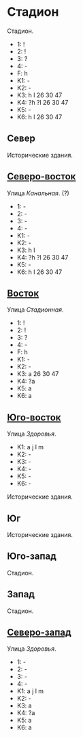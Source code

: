# Стадион

Стадион.

* 1:    !
* 2:    !
* 3:    ?
* 4:    -
* F:    h
* K1:   -
* K2:   -
* K3:   h   l
        26  30  47
* K4:   ?h  ?l
        26  30  47
* K5:   -
* K6:   h   l
        26  30  47

## Север

Исторические здания.

## [Северо-восток](./11520040.md)

Улица *Канальная*. (?)

* 1:    -
* 2:    -
* 3:    -
* 4:    -
* K1:   -
* K2:   -
* K3:   h   l
* K4:   ?h  ?l
        26  30  47
* K5:   -
* K6:   h   l
        26  30  47

## [Восток](./520145.md)

Улица *Стадионная*.

* 1:    !
* 2:    !
* 3:    ?
* 4:    -
* F:    h
* K1:   -
* K2:   -
* K3:   a
        26  30  47
* K4:   ?a
* K5:   a
* K6:   a

## [Юго-восток](./520150.md)

Улица *Здоровья*.

* K1:   a   j   l   m
* K2:   -
* K3:   -
* K4:   -
* K5:   -
* K6:   -

Исторические здания.

## Юг

Исторические здания.

## Юго-запад

Стадион.

## Запад

Стадион.

## [Северо-запад](./505135.md)

Улица *Здоровья*.

* 1:    -
* 2:    -
* 3:    -
* 4:    -
* K1:   a   j   l   m
* K2:   -
* K3:   a
* K4:   ?a
* K5:   a
* K6:   a
